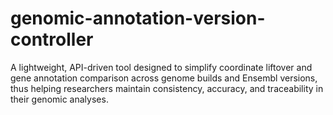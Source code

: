 # genomic-annotation-version-controller
A lightweight, API-driven tool designed to simplify coordinate liftover and gene annotation comparison across genome builds and Ensembl versions, thus helping researchers maintain consistency, accuracy, and traceability in their genomic analyses.
